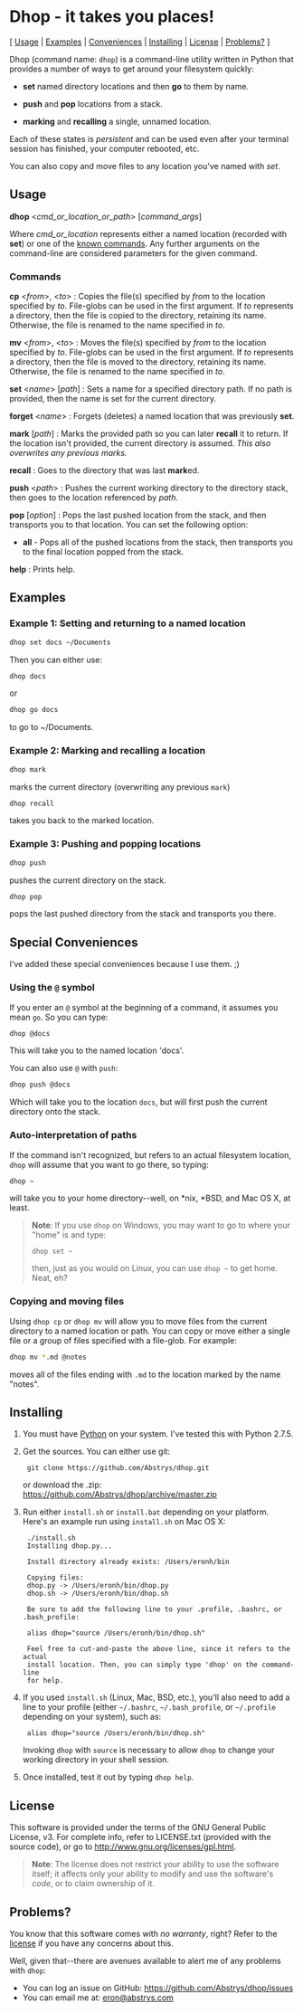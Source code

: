 # Dhop - it takes you places!

[ [Usage](#usage) | [Examples](#examples) | [Conveniences](#special-conveniences)
| [Installing](#installing) | [License](#license) | [Problems?](#problems) ]

Dhop (command name: `dhop`) is a command-line utility written in Python that provides a number of ways to get around
your filesystem quickly:

* **set** named directory locations and then **go** to them by name.

* **push** and **pop** locations from a stack.

* **marking** and **recalling** a single, unnamed location.

Each of these states is *persistent* and can be used even after your terminal session has finished, your computer
rebooted, etc.

You can also copy and move files to any location you've named with *set*.

## Usage

**dhop** \<*cmd_or_location_or_path*\> \[*command_args*\]

Where *cmd_or_location* represents either a named location (recorded with **set**) or one of the [known
commands](#dhop-commands). Any further arguments on the command-line are considered parameters for the given command.

### Commands

**cp** \<*from*\>, \<*to*\>
:    Copies the file(s) specified by *from* to the location specified by *to*. File-globs can be used in the first
    argument. If *to* represents a directory, then the file is copied to the directory, retaining its name. Otherwise,
    the file is renamed to the name specified in *to*.

**mv** \<*from*\>, \<*to*\>
:    Moves the file(s) specified by *from* to the location specified by *to*. File-globs can be used in the first
    argument. If *to* represents a directory, then the file is moved to the directory, retaining its name. Otherwise,
    the file is renamed to the name specified in *to*.

**set** \<*name*\> \[*path*\]
:    Sets a name for a specified directory path. If no path is provided, then the name is set for the current directory.

**forget** \<*name*\>
:    Forgets (deletes) a named location that was previously **set**.

**mark** \[*path*\]
:    Marks the provided path so you can later **recall** it to return. If the location isn't provided, the current
    directory is assumed. *This also overwrites any previous marks.*

**recall**
:    Goes to the directory that was last **mark**ed.

**push** \<*path*\>
:    Pushes the current working directory to the directory stack, then goes to the location referenced by *path*.

**pop** \[*option*\]
:    Pops the last pushed location from the stack, and then transports you to that location.  You can set the following
    option:

  * **all** - Pops all of the pushed locations from the stack, then transports you to the final location popped from
    the stack.

**help**
:    Prints help.

## Examples

### Example 1: Setting and returning to a named location

~~~~sh
dhop set docs ~/Documents
~~~~

Then you can either use:

~~~~sh
dhop docs
~~~~

or

~~~~sh
dhop go docs
~~~~

to go to ~/Documents.

### Example 2: Marking and recalling a location

~~~~sh
dhop mark
~~~~

marks the current directory (overwriting any previous `mark`)

~~~~sh
dhop recall
~~~~

takes you back to the marked location.

### Example 3: Pushing and popping locations

~~~~sh
dhop push
~~~~

pushes the current directory on the stack.

~~~~sh
dhop pop
~~~~

pops the last pushed directory from the stack and transports you there.

## Special Conveniences

I've added these special conveniences because I use them.  ;)

### Using the `@` symbol

If you enter an `@` symbol at the beginning of a command, it assumes you mean `go`. So you can type:

~~~~sh
dhop @docs
~~~~

This will take you to the named location 'docs'.

You can also use `@` with `push`:

~~~~sh
dhop push @docs
~~~~

Which will take you to the location `docs`, but will first push the current directory onto the stack.

### Auto-interpretation of paths

If the command isn't recognized, but refers to an actual filesystem location, `dhop` will assume that you want to go
there, so typing:

~~~~sh
dhop ~
~~~~

will take you to your home directory--well, on *nix, *BSD, and Mac OS X, at least.

> **Note**: If you use `dhop` on Windows, you may want to go to where your "home" is and type:
>
>     dhop set ~
>
> then, just as you would on Linux, you can use `dhop ~` to get home. Neat, eh?

### Copying and moving files

Using `dhop cp` or `dhop mv` will allow you to move files from the current directory to a named location or path. You
can copy or move either a single file or a group of files specified with a file-glob. For example:

~~~~sh
dhop mv *.md @notes
~~~~

moves all of the files ending with `.md` to the location marked by the name "notes".


## Installing

1. You must have [Python][] on your system. I've tested this with Python 2.7.5.

2. Get the sources. You can either use git:

        git clone https://github.com/Abstrys/dhop.git

    or download the .zip: <https://github.com/Abstrys/dhop/archive/master.zip>

3. Run either `install.sh` or `install.bat` depending on your platform. Here's
    an example run using `install.sh` on Mac OS X:

        ./install.sh
        Installing dhop.py...

        Install directory already exists: /Users/eronh/bin

        Copying files:
        dhop.py -> /Users/eronh/bin/dhop.py
        dhop.sh -> /Users/eronh/bin/dhop.sh

        Be sure to add the following line to your .profile, .bashrc, or .bash_profile:

        alias dhop="source /Users/eronh/bin/dhop.sh"

        Feel free to cut-and-paste the above line, since it refers to the actual
        install location. Then, you can simply type 'dhop' on the command-line
        for help.

4. If you used `install.sh` (Linux, Mac, BSD, etc.), you'll also need to add
    a line to your profile (either `~/.bashrc`, `~/.bash_profile`, or
    `~/.profile` depending on your system), such as:

        alias dhop="source /Users/eronh/bin/dhop.sh"

    Invoking `dhop` with `source` is necessary to allow `dhop` to change your working directory in your shell session.

5. Once installed, test it out by typing `dhop help`.

## License

This software is provided under the terms of the GNU General Public License, v3. For complete info, refer to LICENSE.txt
(provided with the source code), or go to <http://www.gnu.org/licenses/gpl.html>.

> **Note**: The license does not restrict your ability to use the software itself; it affects only your ability to
> modify and use the software's *code*, or to claim ownership of it.

## Problems?

You know that this software comes with *no warranty*, right? Refer to the [license](#license) if you have any concerns
about this.

Well, given that--there are avenues available to alert me of any problems with `dhop`:

* You can log an issue on GitHub: <https://github.com/Abstrys/dhop/issues>
* You can email me at: <eron@abstrys.com>

[python]: http://www.python.org/
